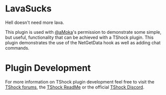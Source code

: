 LavaSucks
=========

Hell doesn't need more lava. 

This plugin is used with [@aMoka](https://github.com/aMoka)'s permission to demonstrate some simple, but useful, functionality that can be achieved with a TShock plugin. This plugin demonstrates the use of the NetGetData hook as well as adding chat commands.

# Plugin Development

For more information on TShock plugin development feel free to visit the [TShock forums](https://tshock.co/xf/index.php), the [TShock ReadMe](https://tshock.readme.io/docs/) or the official [TShock Discord](https://discordapp.com/invite/zMsNNb).

